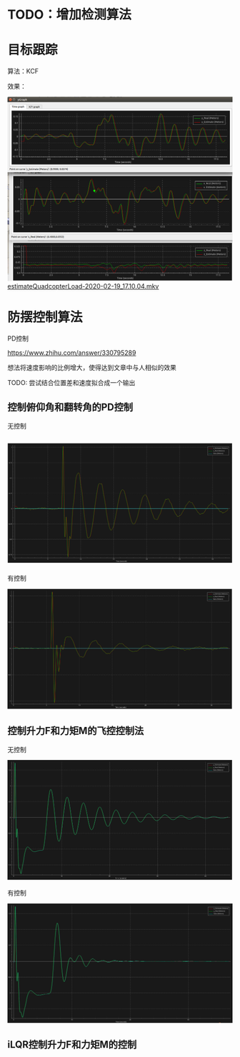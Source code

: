 # TODO：增加检测算法



# 目标跟踪

算法：KCF

效果：

![xyzEstimation](README.assets/xyzEstimation_KCF.png) [estimateQuadcopterLoad-2020-02-19_17.10.04.mkv](videos/estimateQuadcopterLoad-2020-02-19_17.10.04.mkv) 

# 防摆控制算法

PD控制

https://www.zhihu.com/answer/330795289

想法将速度影响的比例增大，使得达到文章中与人相似的效果

TODO: 尝试结合位置差和速度拟合成一个输出



## 控制俯仰角和翻转角的PD控制

无控制

## ![xvControl](README.assets/without_xvControl.png)

有控制

![xvControl](README.assets/xvControl.png)

## 控制升力F和力矩M的飞控控制法

无控制

![payloadWithoutControl_PrecisePos](README.assets/payloadWithoutControl_PrecisePos.png)

有控制

![payloadControl_PrecisePos](README.assets/payloadControl_PrecisePos.png)

## iLQR控制升力F和力矩M的控制